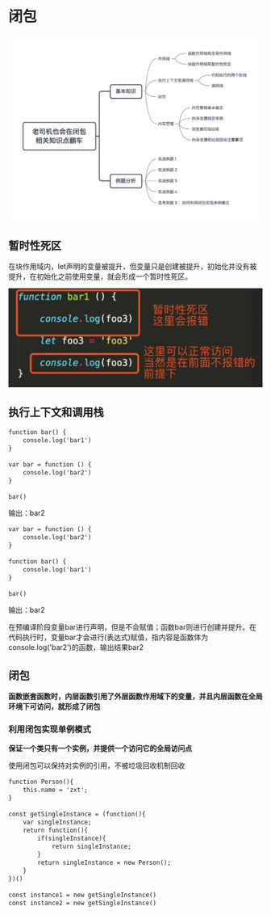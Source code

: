 # 闭包
![](img/闭包.png)

## 暂时性死区
在块作用域内，let声明的变量被提升，但变量只是创建被提升，初始化并没有被提升，在初始化之前使用变量，就会形成一个暂时性死区。  

![](img/暂时性死区.png)

## 执行上下文和调用栈
```
function bar() {
    console.log('bar1')
}

var bar = function () {
    console.log('bar2')
}

bar()
```
输出：bar2
```
var bar = function () {
    console.log('bar2')
}

function bar() {
    console.log('bar1')
}

bar()
```
输出：bar2  

在预编译阶段变量bar进行声明，但是不会赋值；函数bar则进行创建并提升。在代码执行时，变量bar才会进行(表达式)赋值，指内容是函数体为console.log('bar2')的函数，输出结果bar2

## 闭包
**函数嵌套函数时，内层函数引用了外层函数作用域下的变量，并且内层函数在全局环境下可访问，就形成了闭包**

### 利用闭包实现单例模式
**保证一个类只有一个实例，并提供一个访问它的全局访问点**  

使用闭包可以保持对实例的引用，不被垃圾回收机制回收  

```
function Person(){
    this.name = 'zxt';
}

const getSingleInstance = (function(){
    var singleInstance;
    return function(){
        if(singleInstance){
            return singleInstance;
        }
        return singleInstance = new Person();
    }
})()

const instance1 = new getSingleInstance()
const instance2 = new getSingleInstance()
```
